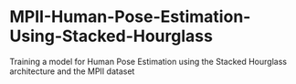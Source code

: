 # MPII-Human-Pose-Estimation-Using-Stacked-Hourglass
Training a model for Human Pose Estimation using the Stacked Hourglass architecture and the MPII dataset
